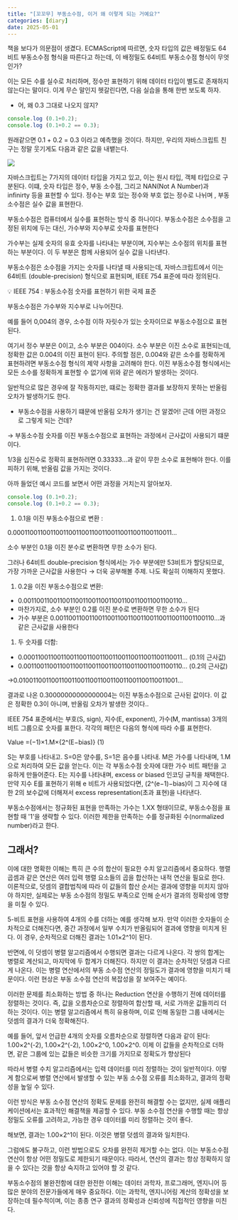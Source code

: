 ```yaml
---
title: "[꼬꼬무] 부동소수점, 이거 왜 이렇게 되는 거예요?"
categories: [diary]
date: 2025-05-01
---
```


책을 보다가 의문점이 생겼다. ECMAScript에 따르면,  숫자 타입의 값은 배정밀도 64비트 부동소수점 형식을 따른다고 하는데, 이 배정밀도 64비트 부동소수점 형식이 무엇인가?

이는 모든 수를 실수로 처리하며, 정수만 표현하기 위해 데이터 타입이 별도로 존재하지 않는다는 말이다. 이게 무슨 말인지 헷갈린다면, 다음 실습을 통해 한번 보도록 하자. 

- 어, 왜 0.3 그대로 나오지 않지?

```jsx
console.log (0.1+0.2);
console.log (0.1+0.2 == 0.3);
```

원래같으면 0.1 + 0.2 = 0.3 이라고 예측했을 것이다. 하지만, 우리의 자바스크립트 친구는 정말 웃기게도 다음과 같은 값을 내뱉는다.

![](https://velog.velcdn.com/images/insidepixce/post/088f1bd5-5a1d-4094-9d8a-f9b185ef5c9c/image.png)


자바스크립트는 7가지의 데이터 타입을 가지고 있고, 이는 원시 타입, 객체 타입으로 구분된다. 이떄, 숫자 타입은 정수, 부동 소수점, 그리고 NAN(Not A Number)과 infinirty 등을 표현할 수 있다. 정수는 부호 있는 정수와 부호 없는 정수로 나뉘며 , 부동소수점은 실수 값을 표현한다.

부동소수점은 컴퓨터에서 실수를 표현하는 방식 중 하나이다. 부동소수점은 소수점을 고정된 위치에 두는 대신, 가수부와 지수부로 숫자를 표현한다

가수부는 실제 숫자의 유효 숫자를 나타내는 부분이며, 지수부는 소수점의 위치를 표현하는 부분이다. 이 두 부분은 함께 사용되어 실수 값을 나타낸다.

부동소수점은 소수점을 가지는 숫자를 나타낼 때 사용되는데, 자바스크립트에서 이는 64비트 (double-precision) 형식으로 표현되며, IEEE 754 표준에 따라 정의된다. 

<aside>
💡  IEEE 754 : 부동소수점 숫자를 표현하기 위한 국제 표준

</aside>

부동소수점은 가수부와 지수부로 나누어진다.

예를 들어 0,004의 경우, 소수점 이하 자릿수가 있는 숫자이므로 부동소수점으로 표현된다. 

여기서 정수 부분은 0이고, 소수 부분은 004이다. 소수 부분은 이진 소수로 표현되는데, 정확한 값은 0.004의 이진 표현이 된다. 주의할 점은, 0.004와 같은 소수를 정확하게 표현하려면 부동소수점 형식의 제약 사항을 고려해야 한다. 이진 부동소수점 형식에서는 모든 소수를 정확하게 표현할 수 없기에 위와 같은 에러가 발생하는 것이다.

일반적으로 많은 경우에 잘 작동하지만, 떄로는 정확한 결과를 보장하지 못하는 반올림 오차가 발생하기도 한다.

- 부동소수점을 사용하기 떄문에 반올림 오차가 생기는 건 알겠어! 근데 어떤 과정으로 그렇게 되는 건데?

→ 부동소수점 숫자를 이진 부동소수점으로 표현하는 과정에서 근사값이 사용되기 떄문이다.

1/3을 십진수로 정확히 표현하려면 0.33333…과 같이 무한 소수로 표현해야 한다. 이를 피하기 위해, 반올림 값을 가지는 것이다.

아까 들었던 예시 코드를 보면서 어떤 과정을 거치는지 알아보자.

```jsx
console.log (0.1+0.2);
console.log (0.1+0.2 == 0.3);
```

1. 0.1을 이진 부동소수점으로 변환 :

0.0001100110011001100110011001100110011001100110011…

소수 부분인 0.1을 이진 분수로 변환하면 무한 소수가 된다.

그러나 64비트 double-precision 형식에서는 가수 부분에만 53비트가 할당되므로, 가장 가까운 근사값을 사용한다 → 더욱 공부해볼 주제. 나도 확실히 이해하지 못했다.

1. 0.2을 이진 부동소수점으로 변환: 
- 0.0011001100110011001100110011001100110011001100110...
- 마찬가지로, 소수 부분인 0.2를 이진 분수로 변환하면 무한 소수가 된다
- 가수 부분은 0.0011001100110011001100110011001100110011001100110...과 같은 근사값을 사용한다
1. 두 숫자를 더함:
- 0.0001100110011001100110011001100110011001100110011... (0.1의 근사값)
- 0.0011001100110011001100110011001100110011001100110... (0.2의 근사값)

→0.0100110011001100110011001100110011001100110011001…

결과로 나온 0.30000000000000004는 이진 부동소수점으로 근사된 값이다. 이 값은 정확한 0.3이 아니며, 반올림 오차가 발생한 것이다..

IEEE 754 표준에서는 부호(S, sign), 지수(E, exponent), 가수(M, mantissa) 3개의 비트 그룹으로 숫자를 표한다. 각각의 패턴은 다음의 형식에 따라 수를 표현한다.

Value =(−1)×1.M×{2^(E−bias)} (1)

S는 부호를 나타내고. S=0은 양수를, S=1은 음수를 나타내. M은 가수를 나타내며, 1.M으로 처리하여 모든 값을 얻는다. 이는 각 부동소수점 숫자에 대한 가수 비트 패턴을 고유하게 만들어준다. E는 지수를 나타내며, excess or biased 인코딩 규칙을 채택한다. 만약 지수 E를 표현하기 위해 e 비트가 사용되었다면, (2^(e−1)−bias)이 그 지수에 대한 2의 보수값에 더해져서 excess representation(초과 표현)을 나타낸다.

부동소수점에서는 정규화된 표현을 만족하는 가수는 1.XX 형태이므로, 부동소수점을 표현할 때 '1'을 생략할 수 있다. 이러한 제한을 만족하는 수를 정규화된 수(normalized number)라고 한다.

## 그래서?

이에 대한 명확한 이해는 특히 큰 수의 합산이 필요한 수치 알고리즘에서 중요하다. 행렬 곱셈과 같은 연산은 여러 입력 행렬 요소들의 곱을 합산하는 내적 연산을 필요로 한다. 이론적으로, 덧셈의 결합법칙에 따라 이 값들의 합산 순서는 결과에 영향을 미치지 않아야 하지만, 실제로는 부동 소수점의 정밀도 부족으로 인해 순서가 결과의 정확성에 영향을 미칠 수 있다.

5-비트 표현을 사용하여 4개의 수를 더하는 예를 생각해 보자. 만약 이러한 숫자들이 순차적으로 더해진다면, 중간 과정에서 일부 수치가 반올림되어 결과에 영향을 미치게 된다. 이 경우, 순차적으로 더해진 결과는 1.01×2^1이 된다.

반면에, 이 덧셈이 병렬 알고리즘에서 수행되면 결과는 다르게 나온다. 각 쌍의 합계는 병렬로 계산되고, 마지막에 두 합계가 더해진다. 하지만 이 결과는 순차적인 덧셈과 다르게 나온다. 이는 병렬 연산에서의 부동 소수점 연산의 정밀도가 결과에 영향을 미치기 때문이다. 이런 현상은 부동 소수점 연산의 복잡성을 잘 보여주는 예이다.

이러한 문제를 최소화하는 방법 중 하나는 Reduction 연산을 수행하기 전에 데이터를 정렬하는 것이다. 즉, 값을 오름차순으로 정렬하여 합산할 때, 서로 가까운 값들끼리 더하는 것이다. 이는 병렬 알고리즘에서 특히 유용하며, 이로 인해 동일한 그룹 내에서는 덧셈의 결과가 더욱 정확해진다.

예를 들어, 앞서 언급한 4개의 숫자를 오름차순으로 정렬하면 다음과 같이 된다: 1.00×2^(-2), 1.00×2^(-2), 1.00×2^0, 1.00×2^0. 이제 이 값들을 순차적으로 더하면, 같은 그룹에 있는 값들은 비슷한 크기를 가지므로 정확도가 향상된다

따라서 병렬 수치 알고리즘에서는 입력 데이터를 미리 정렬하는 것이 일반적이다. 이렇게 함으로써 병렬 연산에서 발생할 수 있는 부동 소수점 오류를 최소화하고, 결과의 정확성을 높일 수 있다.

이런 방식은 부동 소수점 연산의 정확도 문제를 완전히 해결할 수는 없지만, 실제 애플리케이션에서는 효과적인 해결책을 제공할 수 있다. 부동 소수점 연산을 수행할 때는 항상 정밀도 오류를 고려하고, 가능한 경우 데이터를 미리 정렬하는 것이 좋다.


해보면, 결과는 1.00×2^1이 된다. 이것은 병렬 덧셈의 결과와 일치한다.

그럼에도 불구하고, 이런 방법으로도 오차를 완전히 제거할 수는 없다. 이는 부동소수점 연산이 항상 어떤 정밀도로 제한되기 때문이다. 따라서, 연산의 결과는 항상 정확하지 않을 수 있다는 것을 항상 숙지하고 있어야 할 것 같다.

부동소수점의 불완전함에 대한 완전한 이해는 데이터 과학자, 프로그래머, 엔지니어 등 많은 분야의 전문가들에게 매우 중요하다. 이는 과학적, 엔지니어링 계산의 정확성을 보장하는데 필수적이며, 이는 종종 연구 결과의 정확성과 신뢰성에 직접적인 영향을 미친다.